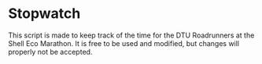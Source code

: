 # Stopwatch
This script is made to keep track of the time for the DTU Roadrunners at the
Shell Eco Marathon.
It is free to be used and modified, but changes will properly not be accepted.
